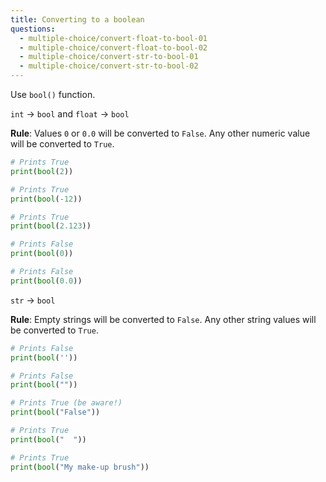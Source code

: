 ```yaml
---
title: Converting to a boolean
questions:
  - multiple-choice/convert-float-to-bool-01
  - multiple-choice/convert-float-to-bool-02
  - multiple-choice/convert-str-to-bool-01
  - multiple-choice/convert-str-to-bool-02
---
```


Use `bool()` function.

`int` → `bool` and `float` → `bool`

**Rule**: Values `0` or `0.0` will be converted to `False`. Any other numeric value will be converted to `True`.

```python
# Prints True
print(bool(2))

# Prints True
print(bool(-12))

# Prints True
print(bool(2.123))

# Prints False
print(bool(0))

# Prints False
print(bool(0.0))
```

`str` → `bool`

**Rule**: Empty strings will be converted to `False`. Any other string values will be converted to `True`.

```python
# Prints False
print(bool(''))

# Prints False
print(bool(""))

# Prints True (be aware!)
print(bool("False"))

# Prints True
print(bool("  "))

# Prints True
print(bool("My make-up brush"))
```
